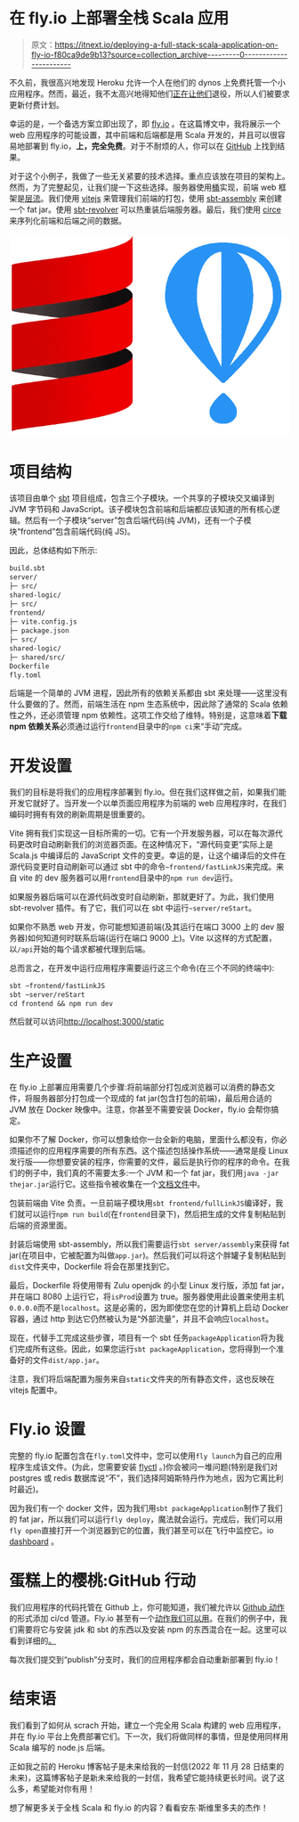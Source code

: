 # 在 fly.io 上部署全栈 Scala 应用

> 原文：<https://itnext.io/deploying-a-full-stack-scala-application-on-fly-io-f80ca9de9b13?source=collection_archive---------0----------------------->

不久前，我很高兴地发现 Heroku 允许一个人在他们的 dynos 上免费托管一个小应用程序。然而，最近，我不太高兴地得知他们[正在让他们](https://blog.heroku.com/next-chapter)退役，所以人们被要求更新付费计划。

幸运的是，一个备选方案立即出现了，即 [fly.io](https://fly.io/) 。在这篇博文中，我将展示一个 web 应用程序的可能设置，其中前端和后端都是用 Scala 开发的，并且可以很容易地部署到 fly.io，**上，完全免费**。对于不耐烦的人，你可以在 [GitHub](https://github.com/sherpal/FlyIOScalaJVMDemo) 上找到结果。

对于这个小例子，我做了一些无关紧要的技术选择。重点应该放在项目的架构上。然而，为了完整起见，让我们提一下这些选择。服务器使用[桶](https://github.com/com-lihaoyi/cask)实现，前端 web 框架是[层流](https://laminar.dev/)。我们使用 [vitejs](https://vitejs.dev/) 来管理我们前端的打包，使用 [sbt-assembly](https://github.com/sbt/sbt-assembly) 来创建一个 fat jar。使用 [sbt-revolver](https://github.com/spray/sbt-revolver) 可以热重装后端服务器。最后，我们使用 [circe](https://circe.github.io/circe/) 来序列化前端和后端之间的数据。

![](img/e3921f94f2a6a0ffb99c76bf34311b8b.png)

# 项目结构

该项目由单个 [sbt](https://www.scala-sbt.org/) 项目组成，包含三个子模块。一个共享的子模块交叉编译到 JVM 字节码和 JavaScript。该子模块包含前端和后端都应该知道的所有核心逻辑。然后有一个子模块“server”包含后端代码(纯 JVM)，还有一个子模块“frontend”包含前端代码(纯 JS)。

因此，总体结构如下所示:

```
build.sbt
server/
├─ src/
shared-logic/
├─ src/
frontend/
├─ vite.config.js
├─ package.json
├─ src/
shared-logic/
├─ shared/src/
Dockerfile
fly.toml
```

后端是一个简单的 JVM 进程，因此所有的依赖关系都由 sbt 来处理——这里没有什么要做的了。然而，前端生活在 npm 生态系统中，因此除了通常的 Scala 依赖性之外，还必须管理 npm 依赖性。这项工作交给了维特。特别是，这意味着**下载 npm 依赖关系**必须通过运行`frontend`目录中的`npm ci`来“手动”完成。

# 开发设置

我们的目标是将我们的应用程序部署到 fly.io。但在我们这样做之前，如果我们能开发它就好了。当开发一个以单页面应用程序为前端的 web 应用程序时，在我们编码时拥有有效的刷新周期是很重要的。

Vite 拥有我们实现这一目标所需的一切。它有一个开发服务器，可以在每次源代码更改时自动刷新我们的浏览器页面。在这种情况下，“源代码变更”实际上是 Scala.js 中编译后的 JavaScript 文件的变更。幸运的是，让这个编译后的文件在源代码变更时自动刷新可以通过 sbt 中的命令`~frontend/fastLinkJS`来完成。来自 vite 的 dev 服务器可以用`frontend`目录中的`npm run dev`运行。

如果服务器后端可以在源代码改变时自动刷新，那就更好了。为此，我们使用 sbt-revolver 插件。有了它，我们可以在 sbt 中运行`~server/reStart`。

如果你不熟悉 web 开发，你可能想知道前端(及其运行在端口 3000 上的 dev 服务器)如何知道何时联系后端(运行在端口 9000 上)。Vite 以这样的方式配置，以`/api`开始的每个请求都被代理到后端。

总而言之，在开发中运行应用程序需要运行这三个命令(在三个不同的终端中):

```
sbt ~frontend/fastLinkJS
sbt ~server/reStart
cd frontend && npm run dev
```

然后就可以访问[http://localhost:3000/static](http://localhost:3000/static)

# 生产设置

在 fly.io 上部署应用需要几个步骤:将前端部分打包成浏览器可以消费的静态文件，将服务器部分打包成一个现成的 fat jar(包含打包的前端)，最后用合适的 JVM 放在 Docker 映像中。注意，你甚至不需要安装 Docker，fly.io 会帮你搞定。

如果你不了解 Docker，你可以想象给你一台全新的电脑，里面什么都没有，你必须描述你的应用程序需要的所有东西。这个描述包括操作系统——通常是瘦 Linux 发行版——你想要安装的程序，你需要的文件，最后是执行你的程序的命令。在我们的例子中，我们真的不需要太多:一个 JVM 和一个 fat jar，我们用`java -jar thejar.jar`运行它。这些指令被收集在一个[文档文件](https://github.com/sherpal/FlyIOScalaJVMDemo/blob/master/Dockerfile)中。

包装前端由 Vite 负责。一旦前端子模块用`sbt frontend/fullLinkJS`编译好，我们就可以运行`npm run build`(在`frontend`目录下)，然后把生成的文件复制粘贴到后端的资源里面。

封装后端使用 sbt-assembly，所以我们需要运行`sbt server/assembly`来获得 fat jar(在项目中，它被配置为叫做`app.jar`)。然后我们可以将这个胖罐子复制粘贴到`dist`文件夹中，Dockerfile 将会在那里找到它。

最后，Dockerfile 将使用带有 Zulu openjdk 的小型 Linux 发行版，添加 fat jar，并在端口 8080 上运行它，将`isProd`设置为 true。服务器使用此设置来使用主机`0.0.0.0`而不是`localhost`。这是必需的，因为即使您在您的计算机上启动 Docker 容器，通过 http 到达它仍然被认为是“外部流量”，并且不会响应`localhost`。

现在，代替手工完成这些步骤，项目有一个 sbt 任务`packageApplication`将为我们完成所有这些。因此，如果您运行`sbt packageApplication`，您将得到一个准备好的文件`dist/app.jar`。

注意，我们将后端配置为服务来自`static`文件夹的所有静态文件，这也反映在 vitejs 配置中。

# Fly.io 设置

完整的 fly.io 配置包含在`fly.toml`文件中，您可以使用`fly launch`为自己的应用程序生成该文件。(为此，您需要安装 [flyctl](https://fly.io/docs/hands-on/install-flyctl/) 。)你会被问一堆问题(特别是我们对 postgres 或 redis 数据库说“不”，我们选择阿姆斯特丹作为地点，因为它离比利时最近)。

因为我们有一个 docker 文件，因为我们用`sbt packageApplication`制作了我们的 fat jar，所以我们可以运行`fly deploy`，魔法就会运行。完成后，我们可以用`fly open`直接打开一个浏览器到它的位置，我们甚至可以在飞行中监控它。io [dashboard](https://fly.io/dashboard) 。

# 蛋糕上的樱桃:GitHub 行动

我们应用程序的代码托管在 Github 上，你可能知道，我们被允许以 [Github 动作](https://github.com/features/actions)的形式添加 ci/cd 管道。Fly.io 甚至有一个[动作我们可以用](https://fly.io/docs/app-guides/continuous-deployment-with-github-actions/)。在我们的例子中，我们需要将它与安装 jdk 和 sbt 的东西以及安装 npm 的东西混合在一起。这里可以看到详细的[。](https://github.com/sherpal/FlyIOScalaJVMDemo/blob/master/.github/workflows/deploy-to-flyio.yml)

每次我们提交到“publish”分支时，我们的应用程序都会自动重新部署到 fly.io！

# 结束语

我们看到了如何从 scrach 开始，建立一个完全用 Scala 构建的 web 应用程序，并在 fly.io 平台上免费部署它们。下一次，我们将做同样的事情，但是使用同样用 Scala 编写的 node.js 后端。

正如我之前的 Heroku 博客帖子是未来给我的一封信(2022 年 11 月 28 日结束的未来)，这篇博客帖子是新未来给我的一封信，我希望它能持续更长时间。说了这么多，希望能对你有用！

想了解更多关于全栈 Scala 和 fly.io 的内容？看看安东·斯维里多夫的杰作！